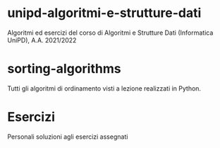 # unipd-algoritmi-e-strutture-dati
Algoritmi ed esercizi del corso di Algoritmi e Strutture Dati (Informatica UniPD), A.A. 2021/2022

# sorting-algorithms
Tutti gli algoritmi di ordinamento visti a lezione realizzati in Python. 

# Esercizi
Personali soluzioni agli esercizi assegnati

